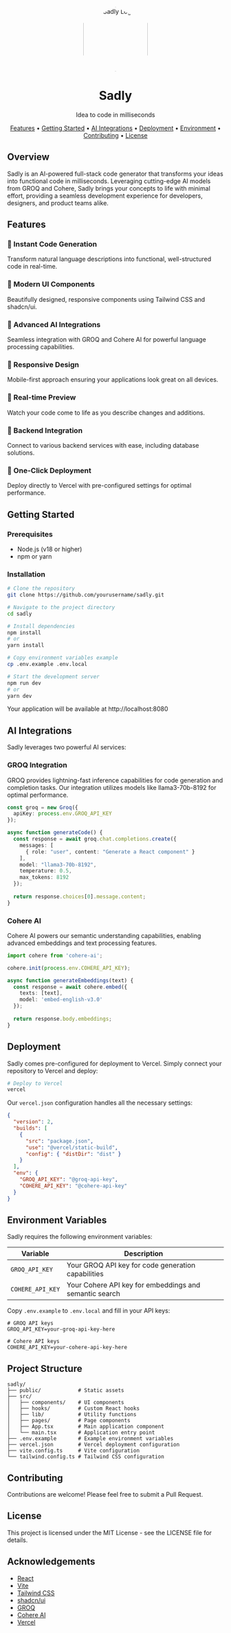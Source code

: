 
<p align="center">
  <img src="" alt="Sadly Logo" width="150" height="150" style="clip-path: polygon(50% 0%, 100% 25%, 100% 75%, 50% 100%, 0% 75%, 0% 25%);" />
</p>

<h1 align="center">Sadly</h1>
<p align="center">Idea to code in milliseconds</p>

<p align="center">
  <a href="#features">Features</a> •
  <a href="#getting-started">Getting Started</a> •
  <a href="#ai-integrations">AI Integrations</a> •
  <a href="#deployment">Deployment</a> •
  <a href="#environment-variables">Environment</a> •
  <a href="#contributing">Contributing</a> •
  <a href="#license">License</a>
</p>

## Overview

Sadly is an AI-powered full-stack code generator that transforms your ideas into functional code in milliseconds. Leveraging cutting-edge AI models from GROQ and Cohere, Sadly brings your concepts to life with minimal effort, providing a seamless development experience for developers, designers, and product teams alike.

## Features

### 🚀 Instant Code Generation
Transform natural language descriptions into functional, well-structured code in real-time.

### 🎨 Modern UI Components
Beautifully designed, responsive components using Tailwind CSS and shadcn/ui.

### 🧠 Advanced AI Integrations
Seamless integration with GROQ and Cohere AI for powerful language processing capabilities.

### 📱 Responsive Design
Mobile-first approach ensuring your applications look great on all devices.

### 🔄 Real-time Preview
Watch your code come to life as you describe changes and additions.

### 🔌 Backend Integration
Connect to various backend services with ease, including database solutions.

### 🚢 One-Click Deployment
Deploy directly to Vercel with pre-configured settings for optimal performance.

## Getting Started

### Prerequisites
- Node.js (v18 or higher)
- npm or yarn

### Installation

```bash
# Clone the repository
git clone https://github.com/yourusername/sadly.git

# Navigate to the project directory
cd sadly

# Install dependencies
npm install
# or
yarn install

# Copy environment variables example
cp .env.example .env.local

# Start the development server
npm run dev
# or
yarn dev
```

Your application will be available at http://localhost:8080

## AI Integrations

Sadly leverages two powerful AI services:

### GROQ Integration

GROQ provides lightning-fast inference capabilities for code generation and completion tasks. Our integration utilizes models like llama3-70b-8192 for optimal performance.

```typescript
const groq = new Groq({ 
  apiKey: process.env.GROQ_API_KEY 
});

async function generateCode() {
  const response = await groq.chat.completions.create({
    messages: [
      { role: "user", content: "Generate a React component" }
    ],
    model: "llama3-70b-8192",
    temperature: 0.5,
    max_tokens: 8192
  });
  
  return response.choices[0].message.content;
}
```

### Cohere AI

Cohere AI powers our semantic understanding capabilities, enabling advanced embeddings and text processing features.

```typescript
import cohere from 'cohere-ai';

cohere.init(process.env.COHERE_API_KEY);

async function generateEmbeddings(text) {
  const response = await cohere.embed({
    texts: [text],
    model: 'embed-english-v3.0'
  });
  
  return response.body.embeddings;
}
```

## Deployment

Sadly comes pre-configured for deployment to Vercel. Simply connect your repository to Vercel and deploy:

```bash
# Deploy to Vercel
vercel
```

Our `vercel.json` configuration handles all the necessary settings:

```json
{
  "version": 2,
  "builds": [
    {
      "src": "package.json",
      "use": "@vercel/static-build",
      "config": { "distDir": "dist" }
    }
  ],
  "env": {
    "GROQ_API_KEY": "@groq-api-key",
    "COHERE_API_KEY": "@cohere-api-key"
  }
}
```

## Environment Variables

Sadly requires the following environment variables:

| Variable | Description |
|----------|-------------|
| `GROQ_API_KEY` | Your GROQ API key for code generation capabilities |
| `COHERE_API_KEY` | Your Cohere API key for embeddings and semantic search |

Copy `.env.example` to `.env.local` and fill in your API keys:

```
# GROQ API keys
GROQ_API_KEY=your-groq-api-key-here

# Cohere API keys
COHERE_API_KEY=your-cohere-api-key-here
```

## Project Structure

```
sadly/
├── public/            # Static assets
├── src/
│   ├── components/    # UI components
│   ├── hooks/         # Custom React hooks
│   ├── lib/           # Utility functions
│   ├── pages/         # Page components
│   ├── App.tsx        # Main application component
│   └── main.tsx       # Application entry point
├── .env.example       # Example environment variables
├── vercel.json        # Vercel deployment configuration
├── vite.config.ts     # Vite configuration
└── tailwind.config.ts # Tailwind CSS configuration
```

## Contributing

Contributions are welcome! Please feel free to submit a Pull Request.

## License

This project is licensed under the MIT License - see the LICENSE file for details.

## Acknowledgements

- [React](https://reactjs.org/)
- [Vite](https://vitejs.dev/)
- [Tailwind CSS](https://tailwindcss.com/)
- [shadcn/ui](https://ui.shadcn.com/)
- [GROQ](https://groq.com/)
- [Cohere AI](https://cohere.ai/)
- [Vercel](https://vercel.com/)

